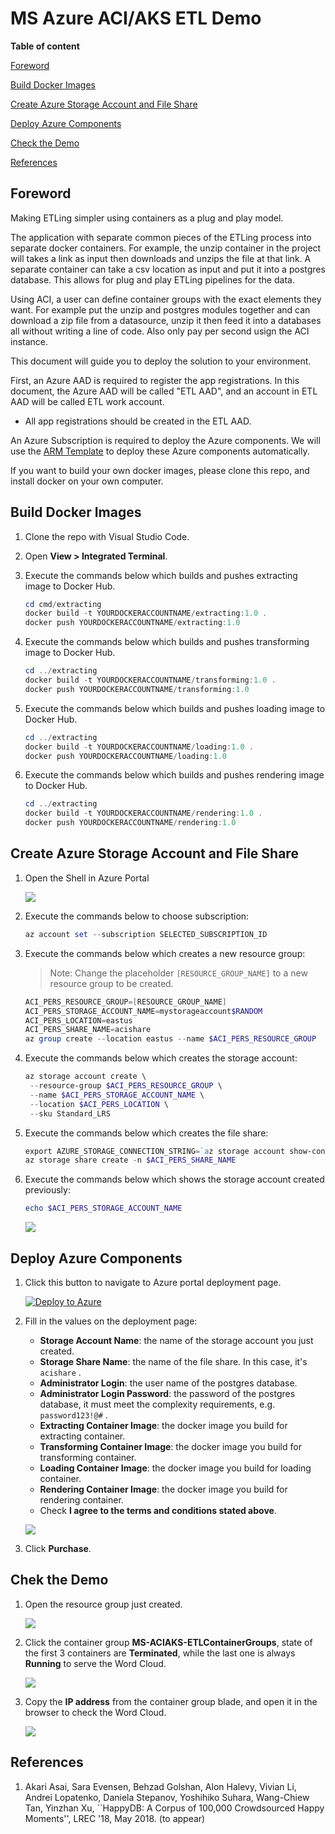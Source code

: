 # MS Azure ACI/AKS ETL Demo

**Table of content**

[Foreword](#foreword)

[Build Docker Images](#build-docker-images)

[Create Azure Storage Account and File Share](#create-azure-storage-account-and-file-share)

[Deploy Azure Components](#deploy-azure-components)

[Check the Demo](#check-result-of-the-demo)

[References](#references)

## Foreword

Making ETLing simpler using containers as a plug and play model.

The application with separate common pieces of the ETLing process into separate docker containers. For example, the unzip container in the project will takes a link as input then downloads and unzips the file at that link. A separate container can take a csv location as input and put it into a postgres database. This allows for plug and play ETLing pipelines for the data.

Using ACI, a user can define container groups with the exact elements they want. For example put the unzip and postgres modules together and can download a zip file from a datasource, unzip it then feed it into a databases all without writing a line of code. Also only pay per second usign the ACI instance. 

This document will guide you to deploy the solution to your environment.

First, an Azure AAD is required to register the app registrations. In this document, the Azure AAD will be called "ETL AAD", and an account in ETL AAD will be called ETL work account.

* All app registrations should be created in the ETL AAD. 

An Azure Subscription is required to deploy the Azure components. We will use the [ARM Template](azuredeploy.json) to deploy these Azure components automatically. 

If you want to build your own docker images, please clone this repo, and install docker on your own computer.

## Build Docker Images

1. Clone the repo with Visual Studio Code.

2. Open **View > Integrated Terminal**.

3. Execute the commands below which builds and pushes extracting image to Docker Hub.

   ```powershell
   cd cmd/extracting
   docker build -t YOURDOCKERACCOUNTNAME/extracting:1.0 .
   docker push YOURDOCKERACCOUNTNAME/extracting:1.0
   ```

4. Execute the commands below which builds and pushes transforming image to Docker Hub.

   ```powershell
   cd ../extracting
   docker build -t YOURDOCKERACCOUNTNAME/transforming:1.0 .
   docker push YOURDOCKERACCOUNTNAME/transforming:1.0
   ```

5. Execute the commands below which builds and pushes loading image to Docker Hub.

   ```powershell
   cd ../extracting
   docker build -t YOURDOCKERACCOUNTNAME/loading:1.0 .
   docker push YOURDOCKERACCOUNTNAME/loading:1.0
   ```

6. Execute the commands below which builds and pushes rendering image to Docker Hub.

   ```powershell
   cd ../extracting
   docker build -t YOURDOCKERACCOUNTNAME/rendering:1.0 .
   docker push YOURDOCKERACCOUNTNAME/rendering:1.0
   ```

## Create Azure Storage Account and File Share

1. Open the Shell in Azure Portal

   ![](Images/deploy-01.png)

2. Execute the commands below to choose subscription:

   ```powershell
   az account set --subscription SELECTED_SUBSCRIPTION_ID
   ```

3. Execute the commands below which creates a new resource group:

   > Note: Change the placeholder `[RESOURCE_GROUP_NAME]` to a new resource group to be created.
   
   ```powershell
   ACI_PERS_RESOURCE_GROUP=[RESOURCE_GROUP_NAME]
   ACI_PERS_STORAGE_ACCOUNT_NAME=mystorageaccount$RANDOM
   ACI_PERS_LOCATION=eastus
   ACI_PERS_SHARE_NAME=acishare
   az group create --location eastus --name $ACI_PERS_RESOURCE_GROUP
   ```

4. Execute the commands below which creates the storage account:

   ```powershell
   az storage account create \
    --resource-group $ACI_PERS_RESOURCE_GROUP \
    --name $ACI_PERS_STORAGE_ACCOUNT_NAME \
    --location $ACI_PERS_LOCATION \
    --sku Standard_LRS
   ```

5. Execute the commands below which creates the file share:

   ```powershell
   export AZURE_STORAGE_CONNECTION_STRING=`az storage account show-connection-string --resource-group $ACI_PERS_RESOURCE_GROUP --name $ACI_PERS_STORAGE_ACCOUNT_NAME --output tsv`
   az storage share create -n $ACI_PERS_SHARE_NAME
   ```

6. Execute the commands below which shows the storage account created previously:

   ```powershell
   echo $ACI_PERS_STORAGE_ACCOUNT_NAME
   ```
   ![](Images/deploy-02.png)

## Deploy Azure Components

1. Click this button to navigate to Azure portal deployment page.

   [![Deploy to Azure](https://azuredeploy.net/deploybutton.png)](https://portal.azure.com/#create/Microsoft.Template/uri/https%3A%2F%2Fraw.githubusercontent.com%2Fhubertsui%2Fbetter-etling%2Fmaster%2Fazuredeploy.json)

2. Fill in the values on the deployment page:
   * **Storage Account Name**: the name of the storage account you just created.
   * **Storage Share Name**: the name of the file share. In this case, it's `acishare` .
   * **Administrator Login**:  the user name of the postgres database.
   * **Administrator Login Password**: the password of the postgres database, it must meet the complexity requirements, e.g. `password123!@#` .
   * **Extracting Container Image**: the docker image you build for extracting container.
   * **Transforming Container Image**: the docker image you build for transforming container.
   * **Loading Container Image**: the docker image you build for loading container.
   * **Rendering Container Image**: the docker image you build for rendering container.
   * Check **I agree to the terms and conditions stated above**.

   ![](Images/deploy-03.png)

3. Click **Purchase**.

## Chek the Demo

1. Open the resource group just created.

   ![](Images/deploy-04.png)

2. Click the container group **MS-ACIAKS-ETLContainerGroups**, state of the first 3 containers are **Terminated**, while the last one is always **Running** to serve the Word Cloud.

   ![](Images/deploy-05.png)

3. Copy the **IP address** from the container group blade, and open it in the browser to check the Word Cloud.

   ![](Images/deploy-06.png)

## References
1. Akari Asai, Sara Evensen, Behzad Golshan, Alon Halevy, Vivian Li, Andrei Lopatenko, Daniela Stepanov, Yoshihiko Suhara, Wang-Chiew Tan, Yinzhan Xu, 
``HappyDB: A Corpus of 100,000 Crowdsourced Happy Moments'', LREC '18, May 2018. (to appear)
